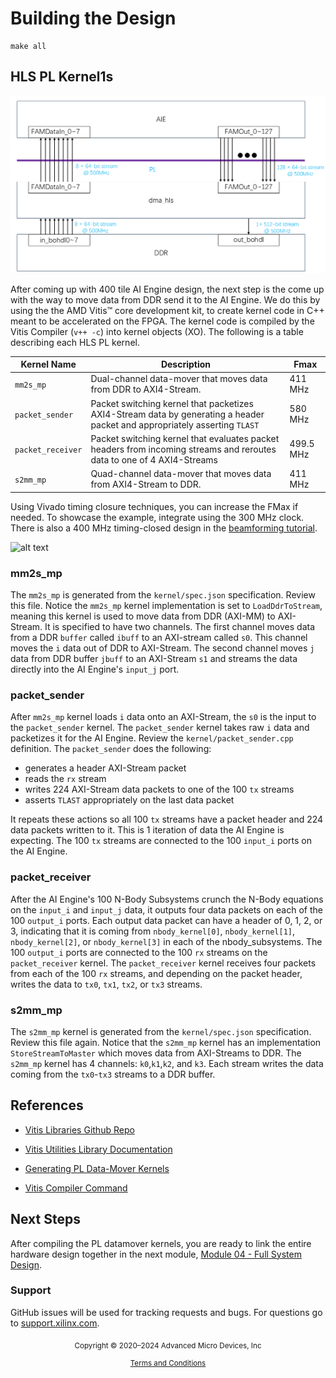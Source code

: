 

# Building the Design



```
make all
```


## HLS PL Kernel1s

<div align="center">
    <img src="../../images/design2/dma.png" alt="dma" />
</div>


After coming up with 400 tile AI Engine design, the next step is the come up with the way to move data from DDR send it to the AI Engine. We do this by using the the AMD Vitis™ core development kit, to create kernel code in C++ meant to be accelerated on the FPGA. The kernel code is compiled by the Vitis Compiler (`v++ -c`) into kernel objects (XO). The following is a table describing each HLS PL kernel.

|Kernel Name| Description| Fmax|
|---|---| ---|
|`mm2s_mp`|Dual-channel data-mover that moves data from DDR to AXI4-Stream.|411 MHz|
|`packet_sender`|Packet switching kernel that packetizes AXI4-Stream data by generating a header packet and appropriately asserting `TLAST`|580 MHz|
|`packet_receiver`|Packet switching kernel that evaluates packet headers from incoming streams and reroutes data to one of 4 AXI4-Streams|499.5 MHz|
|`s2mm_mp`|Quad-channel data-mover that moves data from AXI4-Stream to DDR.|411 MHz|

Using Vivado timing closure techniques, you can increase the FMax if needed. To showcase the example, integrate using the 300 MHz clock. There is also a 400 MHz timing-closed design in the [beamforming tutorial](https://github.com/Xilinx/Vitis-Tutorials/tree/master/AI_Engine_Development/Design_Tutorials/03-beamforming).

![alt text](images/pl_kernels_highlighted.PNG)

### mm2s_mp

The `mm2s_mp` is generated from the `kernel/spec.json` specification. Review this file. Notice the `mm2s_mp` kernel implementation is set to `LoadDdrToStream`, meaning this kernel is used to move data from DDR (AXI-MM) to AXI-Stream. It is specified to have two channels. The first channel moves data from a DDR `buffer` called `ibuff` to an AXI-stream called `s0`. This channel moves the `i` data out of DDR to AXI-Stream. The second channel moves `j` data from DDR buffer `jbuff` to an AXI-Stream `s1` and streams the data directly into the AI Engine's `input_j` port.  

### packet_sender

After `mm2s_mp` kernel loads `i` data onto an AXI-Stream, the `s0` is the input to the `packet_sender` kernel. The `packet_sender` kernel takes raw `i` data and packetizes it for the AI Engine. Review the `kernel/packet_sender.cpp` definition. The `packet_sender` does the following:

* generates a header AXI-Stream packet
* reads the `rx` stream
* writes 224 AXI-Stream data packets to one of the 100 `tx` streams
* asserts `TLAST` appropriately on the last data packet

It repeats these actions so all 100 `tx` streams have a packet header and 224 data packets written to it. This is 1 iteration of data the AI Engine is expecting. The 100 `tx` streams are connected to the 100 `input_i` ports on the AI Engine.

### packet_receiver

After the AI Engine's 100 N-Body Subsystems crunch the N-Body equations on the `input_i` and `input_j` data, it outputs four data packets on each of the 100 `output_i` ports. Each output data packet can have a header of 0, 1, 2, or 3, indicating that it is coming from `nbody_kernel[0]`,  `nbody_kernel[1]`, `nbody_kernel[2]`, or `nbody_kernel[3]` in each of the nbody_subsystems. The 100 `output_i` ports are connected to the 100 `rx` streams on the `packet_receiver` kernel. The `packet_receiver` kernel receives four packets from each of the 100 `rx` streams, and depending on the packet header, writes the data to `tx0`, `tx1`, `tx2`, or `tx3` streams.

### s2mm_mp

The `s2mm_mp` kernel is generated from the `kernel/spec.json` specification. Review this file again. Notice that the `s2mm_mp` kernel has an implementation `StoreStreamToMaster` which moves data from AXI-Streams to DDR. The `s2mm_mp` kernel has 4 channels: `k0`,`k1`,`k2`, and `k3`. Each stream writes the data coming from the `tx0`-`tx3` streams to a DDR buffer.  

## References

* [Vitis Libraries Github Repo](https://github.com/Xilinx/Vitis_Libraries)

* [Vitis Utilities Library Documentation](https://docs.amd.com/r/en-US/Vitis_Libraries/utils/index.html)

* [Generating PL Data-Mover Kernels](https://docs.amd.com/r/en-US/Vitis_Libraries/utils/datamover/kernel_gen_guide.html)

* [Vitis Compiler Command](https://docs.amd.com/r/en-US/ug1393-vitis-application-acceleration/v-Command)

## Next Steps

After compiling the PL datamover kernels, you are ready to link the entire hardware design together in the next module, [Module 04 - Full System Design](../Module_04_full_system_design).

### Support

GitHub issues will be used for tracking requests and bugs. For questions go to [support.xilinx.com](http://support.xilinx.com/).



<p class="sphinxhide" align="center"><sub>Copyright © 2020–2024 Advanced Micro Devices, Inc</sub></p>

<p class="sphinxhide" align="center"><sup><a href="https://www.amd.com/en/corporate/copyright">Terms and Conditions</a></sup></p>
